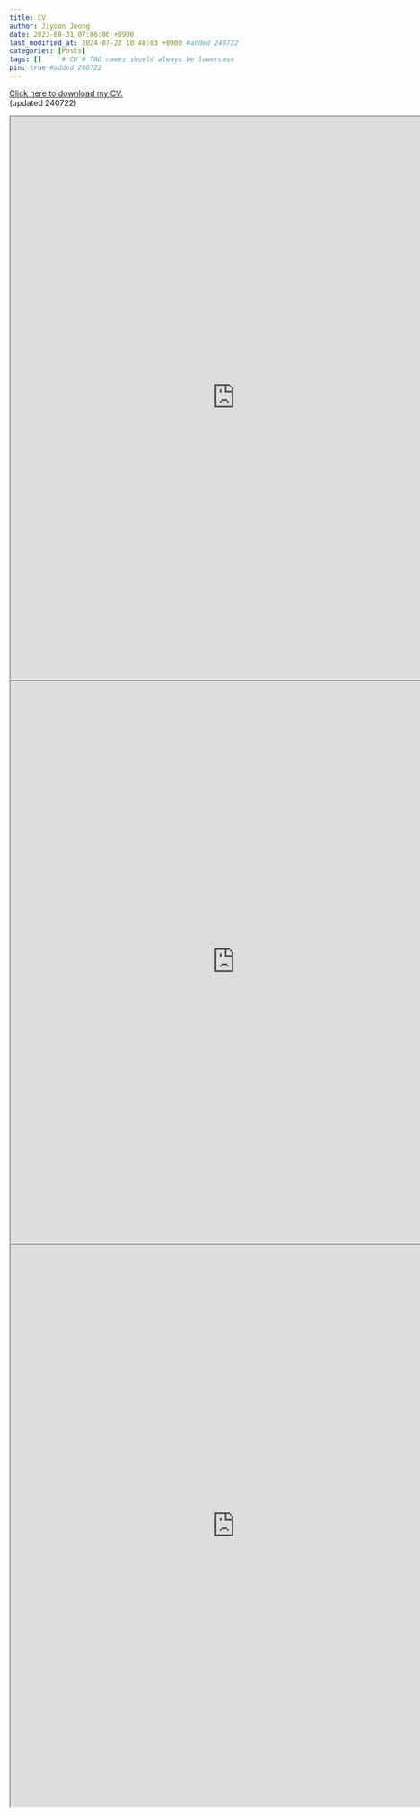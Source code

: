 ```yaml
---
title: CV
author: Jiyoon Jeong
date: 2023-08-31 07:06:00 +0900
last_modified_at: 2024-07-22 10:48:03 +0900 #added 240722
categories: [Posts]
tags: []     # CV # TAG names should always be lowercase
pin: true #added 240722
---
```


[Click here to download my CV.](https://drive.google.com/file/d/1_bSF0ejDbCk5W9cCpFGq55S5pOp2uEm3/view?usp=drive_link) <br/> 
(updated 240722)

<iframe src="https://drive.google.com/file/d/1z6oSZy1UmCWYm-R0B7Cm7u_DWJdqnFTz/preview" width="800" height="1000" allow="autoplay"></iframe>
<iframe src="https://drive.google.com/file/d/1D3cUQulw7VK-iFFrtCQomm96P4mf9SR1/preview" width="800" height="1000" allow="autoplay"></iframe>
<iframe src="https://drive.google.com/file/d/1z21XBAk47rmNiR6sJ35aQoWyn2reeO_h/preview" width="800" height="1000" allow="autoplay"></iframe>

<!--
![Jiyoon_Jeong-CV_1](https://drive.google.com/uc?id=1z6oSZy1UmCWYm-R0B7Cm7u_DWJdqnFTz)
![Jiyoon_Jeong-CV_2](https://drive.google.com/uc?id=1D3cUQulw7VK-iFFrtCQomm96P4mf9SR1)
![Jiyoon_Jeong-CV_3](https://drive.google.com/uc?id=1z21XBAk47rmNiR6sJ35aQoWyn2reeO_h)

<img src="https://drive.google.com/uc?id=1z6oSZy1UmCWYm-R0B7Cm7u_DWJdqnFTz" />
-->

<!-- Google Drive image share link (original)
https://drive.google.com/file/d/1z6oSZy1UmCWYm-R0B7Cm7u_DWJdqnFTz/view?usp=sharing
https://drive.google.com/file/d/1D3cUQulw7VK-iFFrtCQomm96P4mf9SR1/view?usp=sharing
https://drive.google.com/file/d/1z21XBAk47rmNiR6sJ35aQoWyn2reeO_h/view?usp=sharing
-->

<!-- M added 240726 - to embed pdf, but didn't work
<object data="../assets/pdf/Jiyoon_Jeong-CV_updated240719.pdf" width="1000" height="1000" type='application/pdf'/></object>
-->